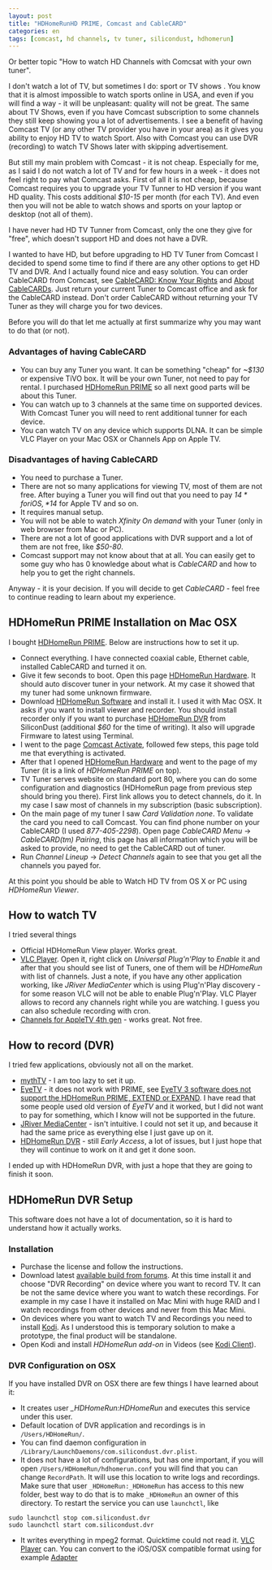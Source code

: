 ```yaml
---
layout: post
title: "HDHomeRunHD PRIME, Comcast and CableCARD"
categories: en
tags: [comcast, hd channels, tv tuner, silicondust, hdhomerun]
---
```


Or better topic "How to watch HD Channels with Comcsat with your own tuner".

I don't watch a lot of TV, but sometimes I do: sport or TV shows . You
know that it is almost impossible to watch sports online in USA, and even if
you will find a way - it will be unpleasant: quality will not be great.
The same about TV Shows, even if you have Comcast subscription to some channels
they still keep showing you a lot of advertisements. I see
a benefit of having Comcast TV (or any other TV provider you have in
your area) as it gives you ability to enjoy HD TV to watch Sport. Also with
Comcast you can use DVR (recording) to watch TV Shows later with skipping
advertisement.

But still my main problem with Comcast - it is not cheap. Especially for me, as
I said I do not watch a lot of TV and for few hours in a week - it does not
feel right to pay what Comcast asks.
First of all it is not cheap, because Comcast requires you to upgrade your TV Tunner to HD
version if you want HD quality. This costs additional *$10-15* per month (for each TV). And
even then you will not be able to watch shows and sports on your laptop or
desktop (not all of them).

I have never had HD TV Tunner from Comcast, only the one they give for "free",
which doesn't support HD and does not have a DVR.

I wanted to have HD, but before upgrading to HD TV Tuner from Comcast
I decided to spend some time to find if there
are any other options to get HD TV and DVR. And I actually found nice and easy
solution. You can order CableCARD from Comcast, see [CableCARD: Know Your Rights](https://www.fcc.gov/guides/cablecard-know-your-rights)
and [About CableCARDs](http://customer.xfinity.com/help-and-support/cable-tv/about-cablecards/).
Just return your current Tuner to Comcast office and ask for the CableCARD
instead. Don't order CableCARD without returning your TV Tuner as they will
charge you for two devices.

Before you will do that let me actually at first summarize why you may want to
do that (or not).

### Advantages of having CableCARD

- You can buy any Tuner you want. It can be something "cheap" for *~$130* or
    expensive TiVO box. It will be your own Tuner, not need to pay for rental.
    I purchased [HDHomeRun PRIME](http://www.silicondust.com/products/hdhomerun/prime/)
    so all next good parts will be about this Tuner.
- You can watch up to 3 channels at the same time on supported devices. With
    Comcast Tuner you will need to rent additional tunner for each device.
- You can watch TV on any device which supports DLNA. It can be simple VLC
    Player on your Mac OSX or Channels App on Apple TV.

### Disadvantages of having CableCARD

- You need to purchase a Tuner.
- There are not so many applications for viewing TV, most of them are not free.
    After buying a Tuner you will find out that you need to pay *$14* for iOS,
    *$14* for Apple TV and so on.
- It requires manual setup.
- You will not be able to watch *Xfinity On demand* with your Tuner (only in
    web browser from Mac or PC).
- There are not a lot of good applications with DVR support and a lot of them
    are not free, like *$50-80*.
- Comcast support may not know about that at all. You can easily get to some
    guy who has 0 knowledge about what is *CableCARD* and how to help you to
    get the right channels.

Anyway - it is your decision. If you will decide to get *CableCARD* - feel free
to continue reading to learn about my experience.

## HDHomeRun PRIME Installation on Mac OSX

I bought [HDHomeRun PRIME](http://www.silicondust.com/products/hdhomerun/prime/).
Below are instructions how to set it up.

- Connect everything. I have connected coaxial cable, Ethernet cable, installed
    CableCARD and turned it on.
- Give it few seconds to boot. Open this page [HDHomeRun Hardware](http://my.hdhomerun.com).
    It should auto discover tuner in your network. At my case it showed that my
    tuner had some unknown firmware.
- Download [HDHomeRun Software](http://www.silicondust.com/support/downloads/)
    and install it. I used it with Mac OSX. It asks if you want to install
    viewer and recorder. You should install recorder only if you want to
    purchase [HDHomeRun DVR](https://www.silicondust.com/shop/) from SiliconDust
    (additional *$60* for the time of writing). It also will upgrade Firmware
    to latest using Terminal.
- I went to the page [Comcast Activate](http://comcast.com/activate), followed
    few steps, this page told me that everything is activated.
- After that I opened [HDHomeRun Hardware](http://my.hdhomerun.com) and went to
    the page of my Tuner (it is a link of *HDHomeRun PRIME* on top).
- TV Tuner serves website on standard port 80, where you can do some
    configuration and diagnostics (HDHomeRun page from previous step should
    bring you there). First link allows you to detect channels, do it. In my
    case I saw most of channels in my subscription (basic subscription).
- On the main page of my tuner I saw *Card Validation none*.
    To validate the card you need to call Comcast. You
    can find phone number on your CableCARD (I used *877-405-2298*). Open page
    *CableCARD Menu* → *CableCARD(tm) Pairing*, this page has all information
    which you will be asked to provide, no need to get the CableCARD out of
    tuner.
- Run *Channel Lineup* → *Detect Channels* again to see that you get all the
    channels you payed for.

At this point you should be able to Watch HD TV from OS X or PC using
*HDHomeRun Viewer*.

## How to watch TV

I tried several things

- Official HDHomeRun View player. Works great.
- [VLC Player](https://www.videolan.org/vlc/). Open it, right click on
    *Universal Plug'n'Play* to *Enable* it
    and after that you should see list of Tuners, one of them will be
    *HDHomeRun* with list of channels. Just a note, if you have any other
    application working, like *JRiver MediaCenter* which is using Plug'n'Play
    discovery - for some reason VLC will not be able to enable Plug'n'Play. VLC
    Player allows to record any channels right while you are watching. I guess
    you can also schedule recording with cron.
- [Channels for AppleTV 4th gen](http://getchannels.com) - works great. Not
    free.

## How to record (DVR)

I tried few applications, obviously not all on the market.

- [mythTV](https://www.mythtv.org) - I am too lazy to set it up.
- [EyeTV](https://www.elgato.com/en/eyetv) - it does not work with PRIME, see
    [EyeTV 3 software does not support the HDHomeRun PRIME, EXTEND or
    EXPAND](https://help.elgato.com/customer/en/portal/articles/1360661-eyetv-3-software-does-not-support-the-hdhomerun-prime-extend-or-expand?b_id=360).
    I have read that some people used old version of *EyeTV* and it worked, but
    I did not want to pay for something, which I know will not be supported in
    the future.
- [JRiver MediaCenter](http://jriver.com) - isn't intuitive. I could not set it
    up, and because it had the same price as everything else I just gave up on
    it.
- [HDHomeRun DVR](https://www.silicondust.com/shop/) - still *Early Access*, a
    lot of issues, but I just hope that they will continue to work on it and
    get it done soon.

I ended up with HDHomeRun DVR, with just a hope that they are going to finish
it soon.

## HDHomeRun DVR Setup

This software does not have a lot of documentation, so it is hard to understand
how it actually works.

### Installation

- Purchase the license and follow the instructions.
- Download latest [available build from
    forums](https://www.silicondust.com/forum/viewforum.php?f=96). At this time
    install it and choose "DVR Recording" on device where you want to record
    TV. It can be not the same device where you want to watch these recordings.
    For example in my case I have it installed on Mac Mini with huge RAID and I
    watch recordings from other devices and never from this Mac Mini.
- On devices where you want to watch TV and Recordings you need to install
    [Kodi](http://kodi.tv). As I understood this is temporary solution to make
    a prototype, the final product will be standalone.
- Open Kodi and install *HDHomeRun add-on* in Videos (see [Kodi
    Client](https://www.silicondust.com/forum/viewtopic.php?f=96&t=20538)).

### DVR Configuration on OSX

If you have installed DVR on OSX there are few things I have learned about it:

- It creates user *_HDHomeRun:_HDHomeRun_* and executes this service under this
    user.
- Default location of DVR application and recordings is in `/Users/HDHomeRun/`.
- You can find daemon configuration in
    `/Library/LaunchDaemons/com.silicondust.dvr.plist`.
- It does not have a lot of configurations, but has one important, if you will
    open `/Users/HDHomeRun/hdhomerun.conf` you will find that you can change
    `RecordPath`. It will use this location to write
    logs and recordings. Make sure that user `_HDHomeRun:_HDHomeRun` has access
    to this new folder, best way to do that is to make `_HDHomeRun` an owner of
    this directory. To restart the service you can use `launchctl`, like

```
sudo launchctl stop com.silicondust.dvr
sudo launchctl start com.silicondust.dvr
```

- It writes everything in mpeg2 format. Quicktime could not read it. [VLC
    Player](https://www.videolan.org/vlc/) can. You can convert to the iOS/OSX
    compatible format using for example
    [Adapter](https://www.macroplant.com/adapter/)
